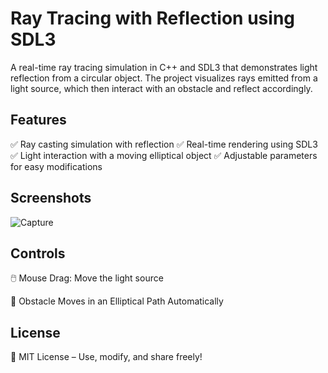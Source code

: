 # Ray Tracing with Reflection using SDL3
A real-time ray tracing simulation in C++ and SDL3 that demonstrates light reflection from a circular object. The project visualizes rays emitted from a light source, which then interact with an obstacle and reflect accordingly.

## Features
✅ Ray casting simulation with reflection
✅ Real-time rendering using SDL3
✅ Light interaction with a moving elliptical object
✅ Adjustable parameters for easy modifications

## Screenshots
![Capture](https://github.com/user-attachments/assets/cd1bd628-5fe1-4713-ba42-8f3669b70461)

## Controls
🖱️ Mouse Drag: Move the light source

🔴 Obstacle Moves in an Elliptical Path Automatically

## License
📜 MIT License – Use, modify, and share freely!
